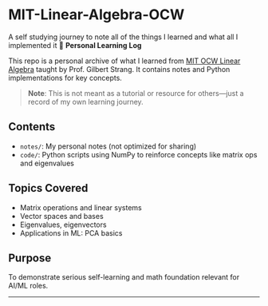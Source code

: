 # MIT-Linear-Algebra-OCW
A self studying journey to note all of the things I learned and what all I implemented it 
🧠 **Personal Learning Log**

This repo is a personal archive of what I learned from [MIT OCW Linear Algebra](https://ocw.mit.edu/courses/18-06-linear-algebra-spring-2010/) taught by Prof. Gilbert Strang. It contains notes and Python implementations for key concepts.

> **Note**: This is not meant as a tutorial or resource for others—just a record of my own learning journey.

## Contents
- `notes/`: My personal notes (not optimized for sharing)
- `code/`: Python scripts using NumPy to reinforce concepts like matrix ops and eigenvalues

## Topics Covered
- Matrix operations and linear systems
- Vector spaces and bases
- Eigenvalues, eigenvectors
- Applications in ML: PCA basics

## Purpose
To demonstrate serious self-learning and math foundation relevant for AI/ML roles.

---
